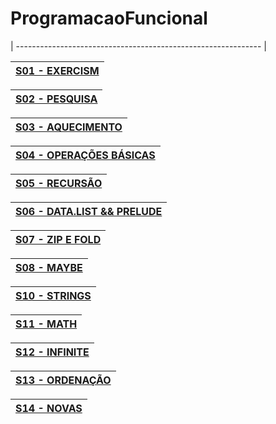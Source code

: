 # ProgramacaoFuncional

| ------------------------------------------------------------- |

| [S01 - EXERCISM](https://github.com/augustces/ProgramacaoFuncional/tree/main/S01/Exercism) |
| ------------------------------------------------------------- |

| [S02 - PESQUISA](https://github.com/augustces/ProgramacaoFuncional/tree/main/S02) |
| ------------------------------------------------------------- |

| [S03 - AQUECIMENTO](https://github.com/augustces/ProgramacaoFuncional/tree/main/S03) |
| ------------------------------------------------------------- |

| [S04 - OPERAÇÕES BÁSICAS](https://github.com/augustces/ProgramacaoFuncional/tree/main/S04) |
| ------------------------------------------------------------- |

| [S05 - RECURSÃO](https://github.com/augustces/ProgramacaoFuncional/tree/main/S05) |
| ------------------------------------------------------------- |

| [S06 - DATA.LIST && PRELUDE](https://github.com/augustces/ProgramacaoFuncional/tree/main/S06) |
| ------------------------------------------------------------- |

| [S07 - ZIP E FOLD](https://github.com/augustces/ProgramacaoFuncional/tree/main/S07) |
| ------------------------------------------------------------- |

| [S08 - MAYBE](https://github.com/augustces/ProgramacaoFuncional/tree/main/S08) |
| ------------------------------------------------------------- |

| [S10 - STRINGS](https://github.com/augustces/ProgramacaoFuncional/tree/main/S10) |
| ------------------------------------------------------------- |

| [S11 - MATH](https://github.com/augustces/ProgramacaoFuncional/tree/main/S11) |
| ------------------------------------------------------------- |

| [S12 - INFINITE](https://github.com/augustces/ProgramacaoFuncional/tree/main/S12) |
| ------------------------------------------------------------- |

| [S13 - ORDENAÇÃO](https://github.com/augustces/ProgramacaoFuncional/tree/main/S13) |
| ------------------------------------------------------------- |

| [S14 - NOVAS](https://github.com/augustces/ProgramacaoFuncional/tree/main/S14) |
| ------------------------------------------------------------- |
